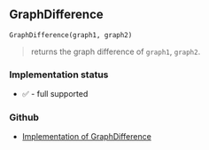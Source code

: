 ## GraphDifference

``` 
GraphDifference(graph1, graph2)
```

> returns the graph difference of `graph1`, `graph2`.
 
  

### Implementation status

* &#x2705; - full supported

### Github

* [Implementation of GraphDifference](https://github.com/axkr/symja_android_library/blob/master/symja_android_library/matheclipse-core/src/main/java/org/matheclipse/core/builtin/GraphFunctions.java#L245) 
